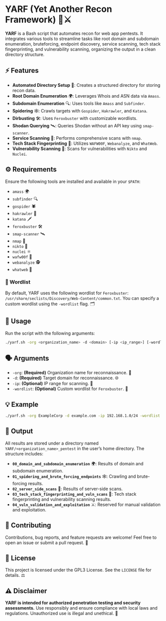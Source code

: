 # YARF (Yet Another Recon Framework) 🥷⚔️

**YARF** is a Bash script that automates recon for web app pentests. It integrates various tools to streamline tasks like root domain and subdomain enumeration, bruteforcing, endpoint discovery, service scanning, tech stack fingerprinting, and vulnerability scanning, organizing the output in a clean directory structure.



## ⚡ Features

- **Automated Directory Setup** 📂: Creates a structured directory for storing recon data.
- **Root Domain Enumeration** 🌍: Leverages Whois and ASN data via `Amass`.
- **Subdomain Enumeration** 🔍: Uses tools like `Amass` and `Subfinder`.
- **Spidering** 🕸️: Crawls targets with `Gospider`, `Hakrawler`, and `Katana`.
- **Dirbusting** 🛠️: Uses `Feroxbuster` with customizable wordlists.
- **Shodan Querying** 🛰️: Queries Shodan without an API key using `smap-scanner`.
- **Service Scanning** 🔌: Performs comprehensive scans with `nmap`.
- **Tech Stack Fingerprinting** 🫆: Utilizes `WAFW00F`, `Webanalyze`, and `WhatWeb`.
- **Vulnerability Scanning** 🚨: Scans for vulnerabilities with `Nikto` and `Nuclei`.



## ⚙️ Requirements

Ensure the following tools are installed and available in your `$PATH`:

- `amass` 🌍
- `subfinder` 🔍
- `gospider` 🕷️
- `hakrawler` 🧭
- `katana` 🗡️
- `feroxbuster` 🛠️
- `smap-scanner` 🛰️
- `nmap` 🎯
- `nikto` 🚨
- `nuclei` ⚛️
- `wafw00f` 🐶
- `webanalyze` 🕵️
- `whatweb` 🔎

### 📝 Wordlist

By default, YARF uses the following wordlist for `Feroxbuster`:
`/usr/share/seclists/Discovery/Web-Content/common.txt`. You can specify a custom wordlist using the `-wordlist` flag. 🗂️


## 🚀 Usage

Run the script with the following arguments:

```bash
./yarf.sh -org <organization_name> -d <domain> [-ip <ip_range>] [-wordlist <path>]
```


## 🗣️ Arguments

- `-org`: **(Required)** Organization name for reconnaissance. 🏢
- `-d`: **(Required)** Target domain for reconnaissance. 🌐
- `-ip`: **(Optional)** IP range for scanning. 🔌
- `-wordlist`: **(Optional)** Custom wordlist for `Feroxbuster`. 📜


## 💡 Example

```bash
./yarf.sh -org ExampleCorp -d example.com -ip 192.168.1.0/24 -wordlist /path/to/custom-wordlist.txt
```


## 📂 Output

All results are stored under a directory named `YARF/<organization_name>_pentest` in the user’s home directory. The structure includes:

- **`00_domain_and_subdomain_enumeration`** 🌍: Results of domain and subdomain enumeration.
- **`01_spidering_and_brute_forcing_endpoints`** 🕸️: Crawling and brute-forcing results.
- **`02_server_side_scans`** 🔌: Results of server-side scans.
- **`03_tech_stack_fingerprinting_and_vuln_scans`** 🫆: Tech stack fingerprinting and vulnerability scanning results.
- **`04_vuln_validation_and_exploitation`** ⚔️: Reserved for manual validation and exploitation.


## 🤝 Contributing

Contributions, bug reports, and feature requests are welcome! Feel free to open an issue or submit a pull request. 🙌


## 📜 License

This project is licensed under the GPL3 License. See the `LICENSE` file for details. ⚖️


## ⚠️ Disclaimer

**YARF is intended for authorized penetration testing and security assessments.** Use responsibly and ensure compliance with local laws and regulations. Unauthorized use is illegal and unethical. 🛑
